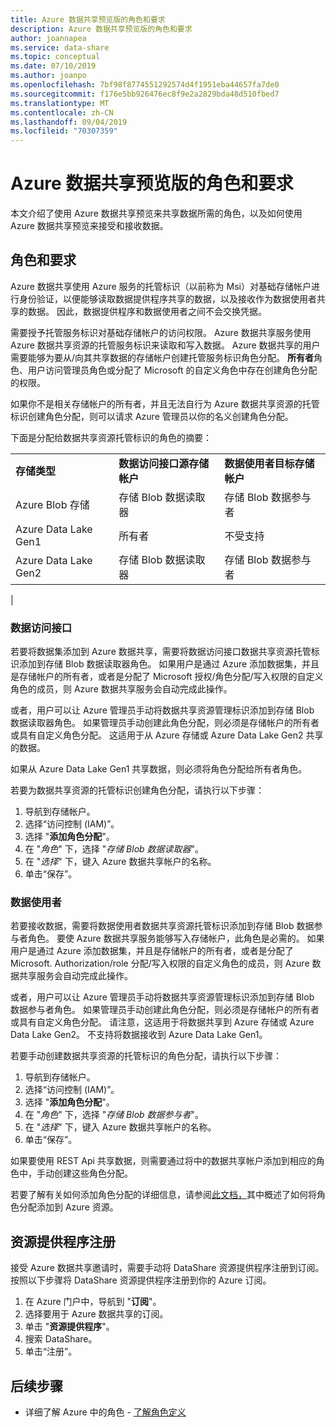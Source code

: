 ```yaml
---
title: Azure 数据共享预览版的角色和要求
description: Azure 数据共享预览版的角色和要求
author: joannapea
ms.service: data-share
ms.topic: conceptual
ms.date: 07/10/2019
ms.author: joanpo
ms.openlocfilehash: 7bf98f8774551292574d4f1951eba44657fa7de0
ms.sourcegitcommit: f176e5bb926476ec8f9e2a2829bda48d510fbed7
ms.translationtype: MT
ms.contentlocale: zh-CN
ms.lasthandoff: 09/04/2019
ms.locfileid: "70307359"
---
```

# <a name="roles-and-requirements-for-azure-data-share-preview"></a>Azure 数据共享预览版的角色和要求

本文介绍了使用 Azure 数据共享预览来共享数据所需的角色，以及如何使用 Azure 数据共享预览来接受和接收数据。 

## <a name="roles-and-requirements"></a>角色和要求

Azure 数据共享使用 Azure 服务的托管标识（以前称为 Msi）对基础存储帐户进行身份验证，以便能够读取数据提供程序共享的数据，以及接收作为数据使用者共享的数据。 因此，数据提供程序和数据使用者之间不会交换凭据。 

需要授予托管服务标识对基础存储帐户的访问权限。 Azure 数据共享服务使用 Azure 数据共享资源的托管服务标识来读取和写入数据。 Azure 数据共享的用户需要能够为要从/向其共享数据的存储帐户创建托管服务标识角色分配。 **所有者**角色、用户访问管理员角色或分配了 Microsoft 的自定义角色中存在创建角色分配的权限。 

如果你不是相关存储帐户的所有者，并且无法自行为 Azure 数据共享资源的托管标识创建角色分配，则可以请求 Azure 管理员以你的名义创建角色分配。 

下面是分配给数据共享资源托管标识的角色的摘要：

| |  |  |
|---|---|---|
|**存储类型**|**数据访问接口源存储帐户**|**数据使用者目标存储帐户**|
|Azure Blob 存储| 存储 Blob 数据读取器 | 存储 Blob 数据参与者
|Azure Data Lake Gen1 | 所有者 | 不受支持
|Azure Data Lake Gen2 | 存储 Blob 数据读取器 | 存储 Blob 数据参与者
|
### <a name="data-providers"></a>数据访问接口 
若要将数据集添加到 Azure 数据共享，需要将数据访问接口数据共享资源托管标识添加到存储 Blob 数据读取器角色。 如果用户是通过 Azure 添加数据集，并且是存储帐户的所有者，或者是分配了 Microsoft 授权/角色分配/写入权限的自定义角色的成员，则 Azure 数据共享服务会自动完成此操作。 

或者，用户可以让 Azure 管理员手动将数据共享资源管理标识添加到存储 Blob 数据读取器角色。 如果管理员手动创建此角色分配，则必须是存储帐户的所有者或具有自定义角色分配。 这适用于从 Azure 存储或 Azure Data Lake Gen2 共享的数据。 

如果从 Azure Data Lake Gen1 共享数据，则必须将角色分配给所有者角色。 

若要为数据共享资源的托管标识创建角色分配，请执行以下步骤：

1. 导航到存储帐户。
1. 选择“访问控制 (IAM)”。
1. 选择 "**添加角色分配**"。
1. 在 "*角色*" 下，选择 "*存储 Blob 数据读取器*"。
1. 在 "*选择*" 下，键入 Azure 数据共享帐户的名称。
1. 单击“保存”。

### <a name="data-consumers"></a>数据使用者
若要接收数据，需要将数据使用者数据共享资源托管标识添加到存储 Blob 数据参与者角色。 要使 Azure 数据共享服务能够写入存储帐户，此角色是必需的。 如果用户是通过 Azure 添加数据集，并且是存储帐户的所有者，或者是分配了 Microsoft. Authorization/role 分配/写入权限的自定义角色的成员，则 Azure 数据共享服务会自动完成此操作。 

或者，用户可以让 Azure 管理员手动将数据共享资源管理标识添加到存储 Blob 数据参与者角色。 如果管理员手动创建此角色分配，则必须是存储帐户的所有者或具有自定义角色分配。 请注意，这适用于将数据共享到 Azure 存储或 Azure Data Lake Gen2。 不支持将数据接收到 Azure Data Lake Gen1。 

若要手动创建数据共享资源的托管标识的角色分配，请执行以下步骤：

1. 导航到存储帐户。
1. 选择“访问控制 (IAM)”。
1. 选择 "**添加角色分配**"。
1. 在 "*角色*" 下，选择 "*存储 Blob 数据参与者*"。 
1. 在 "*选择*" 下，键入 Azure 数据共享帐户的名称。
1. 单击“保存”。

如果要使用 REST Api 共享数据，则需要通过将中的数据共享帐户添加到相应的角色中，手动创建这些角色分配。 

若要了解有关如何添加角色分配的详细信息，请参阅[此文档，](https://docs.microsoft.com/azure/role-based-access-control/role-assignments-portal#add-a-role-assignment)其中概述了如何将角色分配添加到 Azure 资源。 

## <a name="resource-provider-registration"></a>资源提供程序注册 

接受 Azure 数据共享邀请时，需要手动将 DataShare 资源提供程序注册到订阅。 按照以下步骤将 DataShare 资源提供程序注册到你的 Azure 订阅。 

1. 在 Azure 门户中，导航到 "**订阅**"。
1. 选择要用于 Azure 数据共享的订阅。
1. 单击 "**资源提供程序**"。
1. 搜索 DataShare。
1. 单击“注册”。

## <a name="next-steps"></a>后续步骤

- 详细了解 Azure 中的角色 - [了解角色定义](../role-based-access-control/role-definitions.md)

